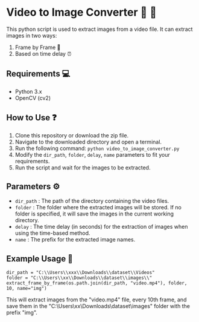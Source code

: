 
# Video to Image Converter :movie_camera: :camera_flash:

This python script is used to extract images from a video file. It can extract images in two ways:

1.  Frame by Frame :camera_flash:
2.  Based on time delay :alarm_clock:

## Requirements :computer:

-   Python 3.x
-   OpenCV (cv2)

## How to Use :question:

1.  Clone this repository or download the zip file.
2.  Navigate to the downloaded directory and open a terminal.
3.  Run the following command: `python video_to_image_converter.py`
4.  Modify the `dir_path`, `folder`, `delay`, `name` parameters to fit your requirements.
5.  Run the script and wait for the images to be extracted.

## Parameters :gear:

-   `dir_path` : The path of the directory containing the video files.
-   `folder` : The folder where the extracted images will be stored. If no folder is specified, it will save the images in the current working directory.
-   `delay` : The time delay (in seconds) for the extraction of images when using the time-based method.
-   `name` : The prefix for the extracted image names.

## Example Usage :rocket:


    dir_path = "C:\\Users\\xxx\\Downloads\\dataset\\Videos"
    folder = "C:\\Users\\xx\\Downloads\\dataset\\images\\"
    extract_frame_by_frame(os.path.join(dir_path, "video.mp4"), folder, 10, name="img") 

This will extract images from the "video.mp4" file, every 10th frame, and save them in the "C:\Users\xx\Downloads\dataset\images\" folder with the prefix "img".
